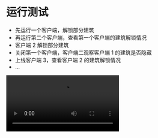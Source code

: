 # 运行测试

- 先运行一个客户端，解锁部分建筑
- 再运行第二个客户端，查看第一个客户端的建筑解锁情况
- 客户端 2 解锁部分建筑
- 关闭第一个客户端，客户端二观察客户端 1 的建筑是否隐藏
- 上线客户端 3，查看客户端 2 的建筑解锁情况
- ...

<video controls src="https://arkimg.ark.online/28-9697474.mp4"></video>

